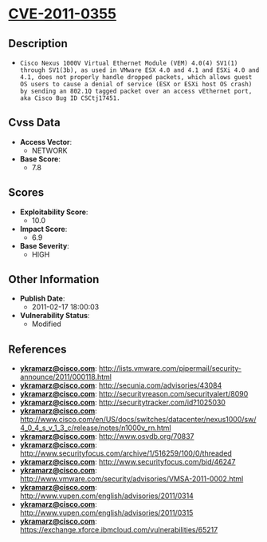 
# [CVE-2011-0355](http://lists.vmware.com/pipermail/security-announce/2011/000118.html)

## Description

- `Cisco Nexus 1000V Virtual Ethernet Module (VEM) 4.0(4) SV1(1) through SV1(3b), as used in VMware ESX 4.0 and 4.1 and ESXi 4.0 and 4.1, does not properly handle dropped packets, which allows guest OS users to cause a denial of service (ESX or ESXi host OS crash) by sending an 802.1Q tagged packet over an access vEthernet port, aka Cisco Bug ID CSCtj17451.`

## Cvss Data

- **Access Vector**:
  - NETWORK
- **Base Score**:
  - 7.8

## Scores

- **Exploitability Score**:
  - 10.0
- **Impact Score**:
  - 6.9
- **Base Severity**:
  - HIGH

## Other Information

- **Publish Date**:
  - 2011-02-17 18:00:03
- **Vulnerability Status**:
  - Modified

## References

- **ykramarz@cisco.com**: http://lists.vmware.com/pipermail/security-announce/2011/000118.html
- **ykramarz@cisco.com**: http://secunia.com/advisories/43084
- **ykramarz@cisco.com**: http://securityreason.com/securityalert/8090
- **ykramarz@cisco.com**: http://securitytracker.com/id?1025030
- **ykramarz@cisco.com**: http://www.cisco.com/en/US/docs/switches/datacenter/nexus1000/sw/4_0_4_s_v_1_3_c/release/notes/n1000v_rn.html
- **ykramarz@cisco.com**: http://www.osvdb.org/70837
- **ykramarz@cisco.com**: http://www.securityfocus.com/archive/1/516259/100/0/threaded
- **ykramarz@cisco.com**: http://www.securityfocus.com/bid/46247
- **ykramarz@cisco.com**: http://www.vmware.com/security/advisories/VMSA-2011-0002.html
- **ykramarz@cisco.com**: http://www.vupen.com/english/advisories/2011/0314
- **ykramarz@cisco.com**: http://www.vupen.com/english/advisories/2011/0315
- **ykramarz@cisco.com**: https://exchange.xforce.ibmcloud.com/vulnerabilities/65217
